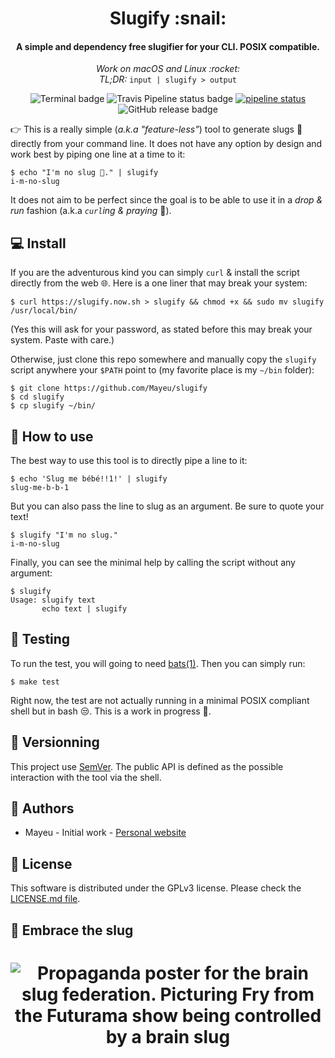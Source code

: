 <h1 align="center">
Slugify :snail:
</h1>
<h4 align="center">A simple and dependency free slugifier for your CLI. POSIX compatible.</h4>
<p align="center">
<i>Work on macOS and Linux :rocket:</i>
</br>
<i>TL;DR:</i> <code>input | slugify > output</code>
</p>
<p align="center">
<img src="https://badgen.net/badge//cli/blue?icon=terminal" alt="Terminal badge"/>
<img src="https://badgen.net/travis/Mayeu/slugify?icon=travis" alt="Travis Pipeline status badge"/>
<a href="https://gitlab.com/Mayeu/slugify/commits/master"><img alt="pipeline status" src="https://gitlab.com/Mayeu/slugify/badges/master/pipeline.svg" /></a>
<img src="https://badgen.net/github/release/Mayeu/slugify?icon=github" alt="GitHub release badge"/>
</p>

👉 This is a really simple (*a.k.a "feature-less"*) tool to generate slugs
:snail: directly from your command line. It does not have any option by design
and work best by piping one line at a time to it:

```
$ echo "I'm no slug 🐌." | slugify
i-m-no-slug
```

It does not aim to be perfect since the goal is to be able to use it in a *drop
& run* fashion (a.k.a *`curl`ing & praying* :pray:).

## :computer: Install

If you are the adventurous kind you can simply `curl` & install the script
directly from the web 🌐. Here is a one liner that may break your system:
```
$ curl https://slugify.now.sh > slugify && chmod +x && sudo mv slugify /usr/local/bin/
```
(Yes this will ask for your password, as stated before this may break your
system. Paste with care.)

Otherwise, just clone this repo somewhere and manually copy the `slugify`
script anywhere your `$PATH` point to (my favorite place is my `~/bin` folder):
```
$ git clone https://github.com/Mayeu/slugify
$ cd slugify
$ cp slugify ~/bin/
```

## :hammer: How to use

The best way to use this tool is to directly pipe a line to it:
```
$ echo 'Slug me bébé!!1!' | slugify
slug-me-b-b-1
```

But you can also pass the line to slug as an argument. Be sure to quote your
text!
```
$ slugify "I'm no slug."
i-m-no-slug
```

Finally, you can see the minimal help by calling the script without any
argument:
```
$ slugify
Usage: slugify text
       echo text | slugify
```

## :100: Testing

To run the test, you will going to need
[bats(1)](https://github.com/sstephenson/bats). Then you can simply run:
```
$ make test
```

Right now, the test are not actually running in a minimal POSIX compliant shell
but in bash 😒. This is a work in progress 🚧.

## :arrows_counterclockwise: Versionning

This project use [SemVer](https://semver.org/). The public API is defined as
the possible interaction with the tool via the shell.

## :wave: Authors

* Mayeu - Initial work - [Personal website](https://mayeu.me)

## :memo: License

This software is distributed under the GPLv3 license. Please check the
[LICENSE.md file](LICENSE.md).

## :snail: Embrace the slug
<h1 align="center">
<img src="https://github.com/Mayeu/slugify/blob/better-readme/doc/img/brain-slug.jpeg" alt="Propaganda poster for the brain slug federation. Picturing Fry from the Futurama show being controlled by a brain slug">
</h1>
